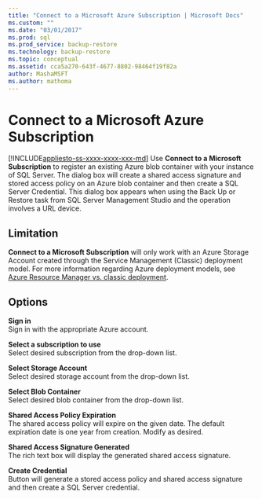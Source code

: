 ```yaml
---
title: "Connect to a Microsoft Azure Subscription | Microsoft Docs"
ms.custom: ""
ms.date: "03/01/2017"
ms.prod: sql
ms.prod_service: backup-restore
ms.technology: backup-restore
ms.topic: conceptual
ms.assetid: cca5a270-643f-4677-8802-98464f19f82a
author: MashaMSFT
ms.author: mathoma
---
```

# Connect to a Microsoft Azure Subscription
[!INCLUDE[appliesto-ss-xxxx-xxxx-xxx-md](../../includes/appliesto-ss-xxxx-xxxx-xxx-md.md)]
Use **Connect to a Microsoft Subscription** to register an existing Azure blob container with your instance of SQL Server.  The dialog box will create a shared access signature and stored access policy on an Azure blob container and then create a SQL Server Credential.  This dialog box appears when using the Back Up or Restore task from SQL Server Management Studio and the operation involves a URL device.

## Limitation
**Connect to a Microsoft Subscription** will only work with an Azure Storage Account created through the Service Management (Classic) deployment model.  For more information regarding Azure deployment models, see [Azure Resource Manager vs. classic deployment](https://azure.microsoft.com/documentation/articles/resource-manager-deployment-model/).

## Options
**Sign in**     
Sign in with the appropriate Azure account.

**Select a subscription to use**      
Select desired subscription from the drop-down list.

**Select Storage Account**  
Select desired storage account from the drop-down list.

**Select Blob Container**   
Select desired blob container from the drop-down list.

**Shared Access Policy Expiration**   
The shared access policy will expire on the given date.  The default expiration date is one year from creation.  Modify as desired.

**Shared Access Signature Generated**   
The rich text box will display the generated shared access signature.

**Create Credential**   
Button will generate a stored access policy and shared access signature and then create a SQL Server credential.
